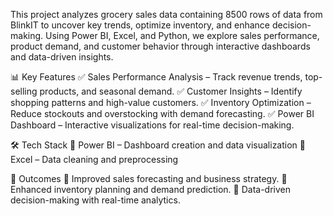 This project analyzes grocery sales data containing 8500 rows of data from BlinkIT to uncover key trends, optimize inventory, and enhance decision-making. Using Power BI, Excel, and Python, we explore sales performance, product demand, and customer behavior through interactive dashboards and data-driven insights.

📊 Key Features
✅ Sales Performance Analysis – Track revenue trends, top-selling products, and seasonal demand.
✅ Customer Insights – Identify shopping patterns and high-value customers.
✅ Inventory Optimization – Reduce stockouts and overstocking with demand forecasting.
✅ Power BI Dashboard – Interactive visualizations for real-time decision-making.

🛠 Tech Stack
🔹 Power BI – Dashboard creation and data visualization
🔹 Excel – Data cleaning and preprocessing

🚀 Outcomes
🔹 Improved sales forecasting and business strategy.
🔹 Enhanced inventory planning and demand prediction.
🔹 Data-driven decision-making with real-time analytics.

